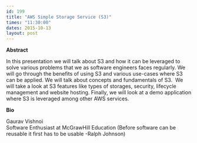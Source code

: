 ```yaml
---
id: 199
title: "AWS Simple Storage Service (S3)"
times: "11:30:00"
dates: 2015-10-13
layout: post
---
```

 **Abstract**

In this presentation we will talk about S3 and how it can be leveraged to solve various problems that we as software engineers faces regularly. We will go through the benefits of using S3 and various use-cases where S3 can be applied. We will talk about concepts and fundamentals of S3.&nbsp; We will take a look at S3 features like types of storages, security, lifecycle management and website hosting. Finally, we will look at a demo application where S3 is leveraged among other AWS services.  

**Bio**

Gaurav Vishnoi  
Software Enthusiast at McGrawHill Education (Before software can be reusable it first has to be usable -Ralph Johnson)

